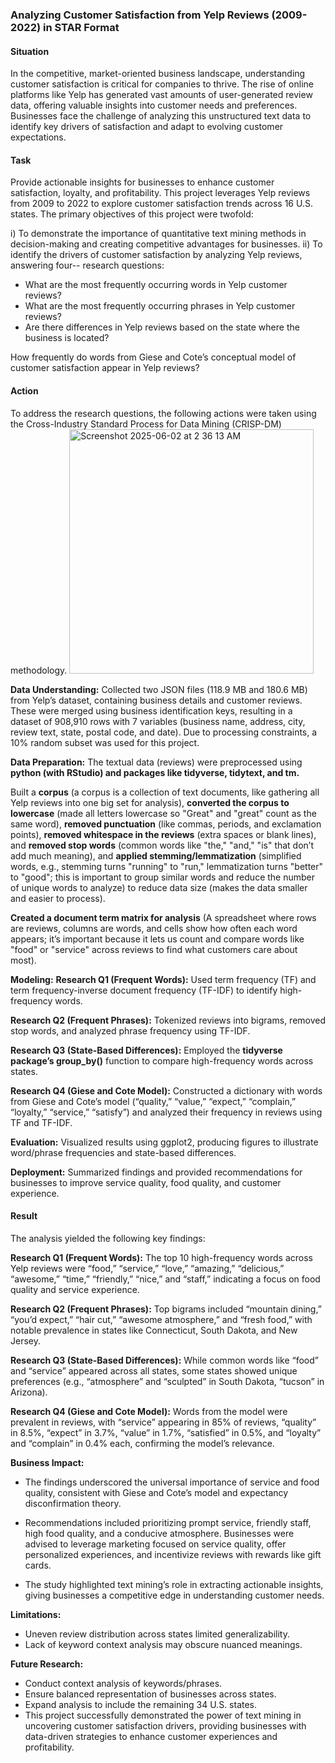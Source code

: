 ### Analyzing Customer Satisfaction from Yelp Reviews (2009-2022) in STAR Format

#### Situation
In the competitive, market-oriented business landscape, understanding customer satisfaction is critical for companies to thrive. The rise of online platforms like Yelp has generated vast amounts of user-generated review data, offering valuable insights into customer needs and preferences. Businesses face the challenge of analyzing this unstructured text data to identify key drivers of satisfaction and adapt to evolving customer expectations. 

#### Task
Provide actionable insights for businesses to enhance customer satisfaction, loyalty, and profitability. This project leverages Yelp reviews from 2009 to 2022 to explore customer satisfaction trends across 16 U.S. states. The primary objectives of this project were twofold:

i) To demonstrate the importance of quantitative text mining methods in decision-making and creating competitive advantages for businesses.
ii) To identify the drivers of customer satisfaction by analyzing Yelp reviews, answering four-- research questions:
- What are the most frequently occurring words in Yelp customer reviews?
- What are the most frequently occurring phrases in Yelp customer reviews?
- Are there differences in Yelp reviews based on the state where the business is located?

How frequently do words from Giese and Cote’s conceptual model of customer satisfaction appear in Yelp reviews?

#### Action
To address the research questions, the following actions were taken using the Cross-Industry Standard Process for Data Mining (CRISP-DM) methodology. 
<img width="391" alt="Screenshot 2025-06-02 at 2 36 13 AM" src="https://github.com/user-attachments/assets/c9c78813-4466-4741-9401-2f12874b43b4" />

**Data Understanding:** Collected two JSON files (118.9 MB and 180.6 MB) from Yelp’s dataset, containing business details and customer reviews. These were merged using business identification keys, resulting in a dataset of 908,910 rows with 7 variables (business name, address, city, review text, state, postal code, and date). Due to processing constraints, a 10% random subset was used for this project.

**Data Preparation:**
The textual data (reviews) were preprocessed using **python (with RStudio) and packages like tidyverse, tidytext, and tm.**

Built a **corpus** (a corpus is a collection of text documents, like gathering all Yelp reviews into one big set for analysis), **converted the corpus to lowercase** (made all letters lowercase so "Great" and "great" count as the same word), **removed punctuation** (like commas, periods, and exclamation points), **removed whitespace in the reviews** (extra spaces or blank lines), and **removed stop words** (common words like "the," "and," "is" that don’t add much meaning), and **applied stemming/lemmatization** (simplified words, e.g., stemming turns "running" to "run," lemmatization turns "better" to "good"; this is important to group similar words and reduce the number of unique words to analyze) to reduce data size (makes the data smaller and easier to process).

**Created a document term matrix for analysis** (A spreadsheet where rows are reviews, columns are words, and cells show how often each word appears; it’s important because it lets us count and compare words like "food" or "service" across reviews to find what customers care about most).

**Modeling:**
**Research Q1 (Frequent Words):** Used term frequency (TF) and term frequency-inverse document frequency (TF-IDF) to identify high-frequency words.

**Research Q2 (Frequent Phrases):** Tokenized reviews into bigrams, removed stop words, and analyzed phrase frequency using TF-IDF.

**Research Q3 (State-Based Differences):** Employed the **tidyverse package’s group_by()** function to compare high-frequency words across states.

**Research Q4 (Giese and Cote Model):** Constructed a dictionary with words from Giese and Cote’s model (“quality,” “value,” “expect,” “complain,” “loyalty,” “service,” “satisfy”) and analyzed their frequency in reviews using TF and TF-IDF.

**Evaluation:** Visualized results using ggplot2, producing figures to illustrate word/phrase frequencies and state-based differences.

**Deployment:** Summarized findings and provided recommendations for businesses to improve service quality, food quality, and customer experience.

#### Result
The analysis yielded the following key findings:

**Research Q1 (Frequent Words):** The top 10 high-frequency words across Yelp reviews were “food,” “service,” “love,” “amazing,” “delicious,” “awesome,” “time,” “friendly,” “nice,” and “staff,” indicating a focus on food quality and service experience.

**Research Q2 (Frequent Phrases):** Top bigrams included “mountain dining,” “you’d expect,” “hair cut,” “awesome atmosphere,” and “fresh food,” with notable prevalence in states like Connecticut, South Dakota, and New Jersey.

**Research Q3 (State-Based Differences):** While common words like “food” and “service” appeared across all states, some states showed unique preferences (e.g., “atmosphere” and “sculpted” in South Dakota, “tucson” in Arizona). 

**Research Q4 (Giese and Cote Model):** Words from the model were prevalent in reviews, with “service” appearing in 85% of reviews, “quality” in 8.5%, “expect” in 3.7%, “value” in 1.7%, “satisfied” in 0.5%, and “loyalty” and “complain” in 0.4% each, confirming the model’s relevance.

**Business Impact:**
- The findings underscored the universal importance of service and food quality, consistent with Giese and Cote’s model and expectancy disconfirmation theory.

- Recommendations included prioritizing prompt service, friendly staff, high food quality, and a conducive atmosphere. Businesses were advised to leverage marketing focused on service quality, offer personalized experiences, and incentivize reviews with rewards like gift cards.

- The study highlighted text mining’s role in extracting actionable insights, giving businesses a competitive edge in understanding customer needs.

**Limitations:**
- Uneven review distribution across states limited generalizability.
- Lack of keyword context analysis may obscure nuanced meanings.

**Future Research:**
- Conduct context analysis of keywords/phrases.
- Ensure balanced representation of businesses across states.
- Expand analysis to include the remaining 34 U.S. states.
- This project successfully demonstrated the power of text mining in uncovering customer satisfaction drivers, providing businesses with data-driven strategies to enhance customer experiences and profitability.

